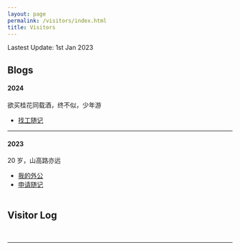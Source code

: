 ```yaml
---
layout: page
permalink: /visitors/index.html
title: Visitors
---
```


Lastest Update: 1st Jan 2023&nbsp;

## Blogs

#### 2024

欲买桂花同载酒，终不似，少年游<br>

- [找工随记](https://Yizhao111.github.io/blogs/zhaogong2024)<br>

---

#### 2023

20 岁，山高路亦远<br>

- [我的外公](https://Yizhao111.github.io/blogs/waigong2023)<br>
- [申请随记](https://Yizhao111.github.io/blogs/shenqing2023)<br>
  <br>

## Visitor Log

<script type="text/javascript" id="clustrmaps" src="//clustrmaps.com/map_v2.js?d=HOkp542jK9mEk1kvXvRzv0cR1-UhIS9iO5m5TkZ9fgU&cl=ffffff&w=a"></script>
<br>

---

<!-- - 21岁，何妨吟啸且徐行<br>
- [数学建模竞赛的成功四要素](https://caihanlin.com/blogs/team2023)<br>
- [极简风个人网站搭建指南（完结）](https://caihanlin.com/blogs/web)

### 2022

- [20岁，宽心且看月中桂](https://caihanlin.com/blogs/20yrs)<br>
- [Cambridge 线上暑研回忆录](https://caihanlin.com/blogs/cambridge/)<br>
- [暂停、暂停、暂停](https://caihanlin.com/blogs/stop/)

### 2021

- [19岁，山高路亦远](https://caihanlin.com/blogs/19yrs)<br>
- [星野学社实习回忆录](https://caihanlin.com/blogs/star)

### 2020

- [18岁，缓慢受锤的黄金年代](https://caihanlin.com/blogs/18yrs)<br>
- [本科博客，笔记，回忆录](https://mieclance.club/) -->

<br>
